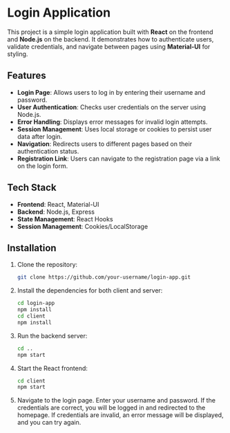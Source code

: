 # Login Application

This project is a simple login application built with **React** on the frontend and **Node.js** on the backend. It demonstrates how to authenticate users, validate credentials, and navigate between pages using **Material-UI** for styling.

## Features

- **Login Page**: Allows users to log in by entering their username and password.
- **User Authentication**: Checks user credentials on the server using Node.js.
- **Error Handling**: Displays error messages for invalid login attempts.
- **Session Management**: Uses local storage or cookies to persist user data after login.
- **Navigation**: Redirects users to different pages based on their authentication status.
- **Registration Link**: Users can navigate to the registration page via a link on the login form.

## Tech Stack

- **Frontend**: React, Material-UI
- **Backend**: Node.js, Express
- **State Management**: React Hooks
- **Session Management**: Cookies/LocalStorage

## Installation

1. Clone the repository:
   ```bash
   git clone https://github.com/your-username/login-app.git
2. Install the dependencies for both client and server:
    ```bash
    cd login-app
    npm install
    cd client
    npm install

3. Run the backend server:
   ```bash
   cd ..
   npm start

4. Start the React frontend:
   ```bash
   cd client
   npm start

6. Navigate to the login page.
Enter your username and password.
If the credentials are correct, you will be logged in and redirected to the homepage.
If credentials are invalid, an error message will be displayed, and you can try again.

